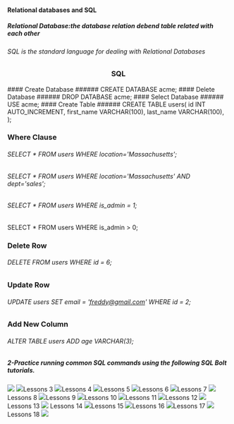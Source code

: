 #### Relational databases and SQL
##### Relational Database:the database relation debend table related with each other 
###### SQL is the standard language for dealing with Relational Databases


<h3 align="center">SQL</h3>
#### Create Database
###### CREATE DATABASE acme;
#### Delete Database
###### DROP DATABASE acme;
#### Select Database
###### USE acme;
#### Create Table
###### CREATE TABLE users(
id INT AUTO_INCREMENT,
   first_name VARCHAR(100),
   last_name VARCHAR(100),
);

### Where Clause
###### SELECT * FROM users WHERE location='Massachusetts';
###### SELECT * FROM users WHERE location='Massachusetts' AND dept='sales';
###### SELECT * FROM users WHERE is_admin = 1;
SELECT * FROM users WHERE is_admin > 0;
### Delete Row
###### DELETE FROM users WHERE id = 6;
### Update Row
###### UPDATE users SET email = 'freddy@gmail.com' WHERE id = 2;
### Add New Column
###### ALTER TABLE users ADD age VARCHAR(3);



##### 2-Practice running common SQL commands using the following SQL Bolt tutorials.

![](../assest/practice/1.png)
![](../assest/practice/2.png)Lessons 3
![](../assest/practice/3.png)Lessons 4
![](../assest/practice/4.png)Lessons 5
![](../assest/practice/5.png)Lessons 6
![](../assest/practice/6.png)Lessons 7
![](../assest/practice/7.png)Lessons 8
![](../assest/practice/8.png)Lessons 9
![](../assest/practice/9.png)Lessons 10
![](../assest/practice/10.png)Lessons 11
![](../assest/practice/11.png)Lessons 12
![](../assest/practice/12.png)Lessons 13
![](../assest/practice/13.png) Lessons 14
![](../assest/practice/14.png)Lessons 15
![](../assest/practice/15.png)Lessons 16
![](../assest/practice/16.png)Lessons 17
![](../assest/practice/17.png)Lessons 18
![](../assest/practice/18.png)

